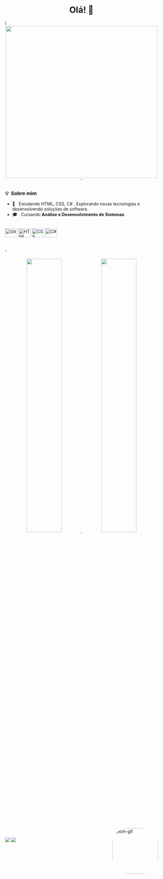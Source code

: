 <div align="center">
  <h1> Olá! 👋 </h1>
 </div>
 l
<div align="center">
<img src="https://blog.mentores.com.br/wp-content/uploads/2020/02/giphy_tech.gif" width="500px" /> '
</div>

<h3> 💡 &nbsp;Sobre mim </h3>

- :pushpin: &nbsp; Estudando HTML, CSS, C# . Explorando novas tecnologias e desenvolvendo soluções de software.
- 🎓 &nbsp; Cursando **Análise e Desenvolvimento de Sistemas**.

<div style="display: inline_block"><br>
  <img align="center" alt="Git" height="30" width="40" src="https://cdn.jsdelivr.net/gh/devicons/devicon/icons/git/git-original.svg" />
  <img align="center" alt="HTML" height="30" width="40" src="https://cdn.jsdelivr.net/gh/devicons/devicon/icons/html5/html5-original.svg" />
  <img align="center" alt="CSS" height="30" width="40" src="https://cdn.jsdelivr.net/gh/devicons/devicon/icons/css3/css3-original.svg" />                                                   
  <img align="center" alt="C#" height="30" width="40"src="https://cdn.jsdelivr.net/gh/devicons/devicon/icons/csharp/csharp-original.svg" />
  

 #
'


  
  
<div align="center">
  <a href="https://github.com/robertagdf">
  <img height="48%" src="https://github-readme-stats.vercel.app/api?username=robertagdf&show_icons=true&theme=cobalt&include_all_commits=true&count_private=true"/>
  <img width="48%" src="https://github-readme-stats.vercel.app/api/top-langs/?username=robertagdf&layout=compact&langs_count=7&theme=cobalt"/>
</div>
  
 
  <img align="right" alt="Roh-gif" height="150" style="border-radius:50px;" src="https://i.pinimg.com/originals/7e/9b/8e/7e9b8e16c71f18f7df2031fe3b71429a.gif">
</div>
  
##
  
  <div> 
  <a href = "mailto:roberta.freitas90281@gmail.com"><img src="https://img.shields.io/badge/-Gmail-%23333?style=for-the-badge&logo=gmail&logoColor=white" target="_blank"></a>
  <a href="https://www.linkedin.com/mwlite/in/robertagdf" target="_blank"><img src="https://img.shields.io/badge/-LinkedIn-%230077B5?style=for-the-badge&logo=linkedin&logoColor=white" target="_blank"></a> 
 
 
    
   
</div>
    
  
